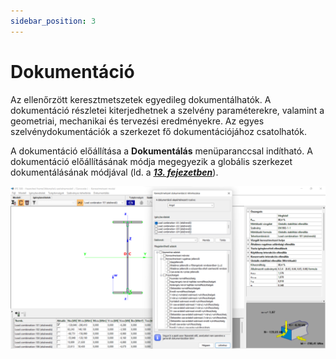 ```yaml
---
sidebar_position: 3
---
```

# Dokumentáció

<!-- wp:paragraph {"align":"justify"} -->

Az ellenőrzött keresztmetszetek egyedileg dokumentálhatók. A dokumentáció részletei kiterjedhetnek a szelvény paraméterekre, valamint a geometriai, mechanikai és tervezési eredményekre. Az egyes szelvénydokumentációk a szerkezet fő dokumentációjához csatolhatók.

<!-- /wp:paragraph -->

<!-- wp:paragraph {"align":"justify"} -->

A dokumentáció előállítása a **Dokumentálás** menüparanccsal indítható. A dokumentáció előállításának módja megegyezik a globális szerkezet dokumentálásának módjával (ld. a **_[13. fejezetben](/manual/documentation/)_**).

<!-- /wp:paragraph -->

<!-- wp:image {"align":"center","id":37572,"width":768,"height":398,"sizeSlug":"large","linkDestination":"media","className":"is-style-editorskit-rounded"} -->

[![](./img/wp-content-uploads-2022-06-scr_szelveny_doku-1-1024x530.png)](https://consteelsoftware.com/wp-content/uploads/2022/06/scr_szelveny_doku-1.png)

<!-- /wp:image -->

